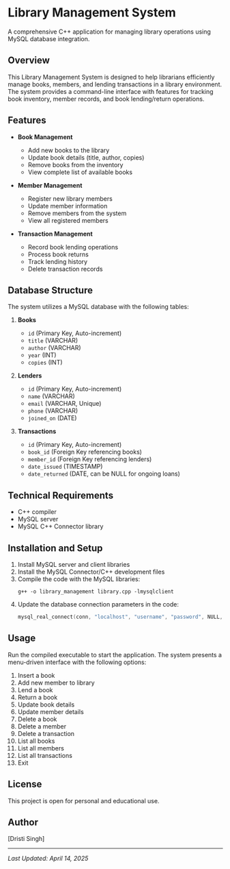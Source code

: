 # Library Management System

A comprehensive C++ application for managing library operations using MySQL database integration.

## Overview

This Library Management System is designed to help librarians efficiently manage books, members, and lending transactions in a library environment. The system provides a command-line interface with features for tracking book inventory, member records, and book lending/return operations.

## Features

- **Book Management**
  - Add new books to the library
  - Update book details (title, author, copies)
  - Remove books from the inventory
  - View complete list of available books

- **Member Management**
  - Register new library members
  - Update member information
  - Remove members from the system
  - View all registered members

- **Transaction Management**
  - Record book lending operations
  - Process book returns
  - Track lending history
  - Delete transaction records

## Database Structure

The system utilizes a MySQL database with the following tables:

1. **Books**
   - `id` (Primary Key, Auto-increment)
   - `title` (VARCHAR)
   - `author` (VARCHAR)
   - `year` (INT)
   - `copies` (INT)

2. **Lenders**
   - `id` (Primary Key, Auto-increment)
   - `name` (VARCHAR)
   - `email` (VARCHAR, Unique)
   - `phone` (VARCHAR)
   - `joined_on` (DATE)

3. **Transactions**
   - `id` (Primary Key, Auto-increment)
   - `book_id` (Foreign Key referencing books)
   - `member_id` (Foreign Key referencing lenders)
   - `date_issued` (TIMESTAMP)
   - `date_returned` (DATE, can be NULL for ongoing loans)

## Technical Requirements

- C++ compiler
- MySQL server
- MySQL C++ Connector library

## Installation and Setup

1. Install MySQL server and client libraries
2. Install the MySQL Connector/C++ development files
3. Compile the code with the MySQL libraries:
   ```
   g++ -o library_management library.cpp -lmysqlclient
   ```
4. Update the database connection parameters in the code:
   ```cpp
   mysql_real_connect(conn, "localhost", "username", "password", NULL, 3306, NULL, 0)
   ```

## Usage

Run the compiled executable to start the application. The system presents a menu-driven interface with the following options:

1. Insert a book
2. Add new member to library
3. Lend a book
4. Return a book
5. Update book details
6. Update member details
7. Delete a book
8. Delete a member
9. Delete a transaction
10. List all books
11. List all members
12. List all transactions
13. Exit

## License

This project is open for personal and educational use.

## Author

[Dristi Singh]

---

*Last Updated: April 14, 2025*
